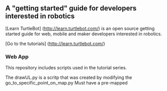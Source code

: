 ## A "getting started" guide for developers interested in robotics

[Learn TurtleBot] (http://learn.turtlebot.com/) is an open source getting started guide for web, mobile and maker developers interested in robotics.

[Go to the tutorials] (http://learn.turtlebot.com/)

### Web App

This repository includes scripts used in the tutorial series.

The drawUL.py is a scritp that was created by modifying the go_to_specific_point_on_map.py
Must have a pre-mapped 

